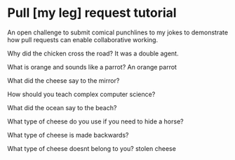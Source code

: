 # Pull [my leg] request tutorial
An open challenge to submit comical punchlines to my jokes to demonstrate how pull requests can enable collaborative working. 

Why did the chicken cross the road? 
It was a double agent.

What is orange and sounds like a parrot? 
An orange parrot

What did the cheese say to the mirror? 

How should you teach complex computer science? 

What did the ocean say to the beach?

What type of cheese do you use if you need to hide a horse?

What type of cheese is made backwards?

What type of cheese doesnt belong to you?
stolen cheese
